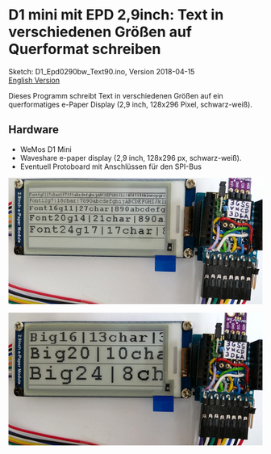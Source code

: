 # D1 mini mit EPD 2,9inch: Text in verschiedenen Gr&ouml;&szlig;en auf Querformat schreiben
Sketch: D1_Epd0290bw_Text90.ino, Version 2018-04-15      
[English Version](./README.md "English Version")   

Dieses Programm schreibt Text in verschiedenen Gr&ouml;&szlig;en auf ein querformatiges e-Paper Display (2,9 inch, 128x296 Pixel, schwarz-wei&szlig;).

## Hardware
* WeMos D1 Mini
* Waveshare e-paper display (2,9 inch, 128x296 px, schwarz-wei&szlig;).
* Eventuell Protoboard mit Anschl&uuml;ssen f&uuml;r den SPI-Bus

![D1 epd0290bw Text Querformat](./images/D1_epd0290bw_text90small.png "D1mini with ePaper display 2,2inch Text, Querformat")   

![D1 epd0290bw Text Querformat](./images/D1_epd0290bw_text90big.png "D1mini with ePaper display 2,2inch Text, Querformat")   

